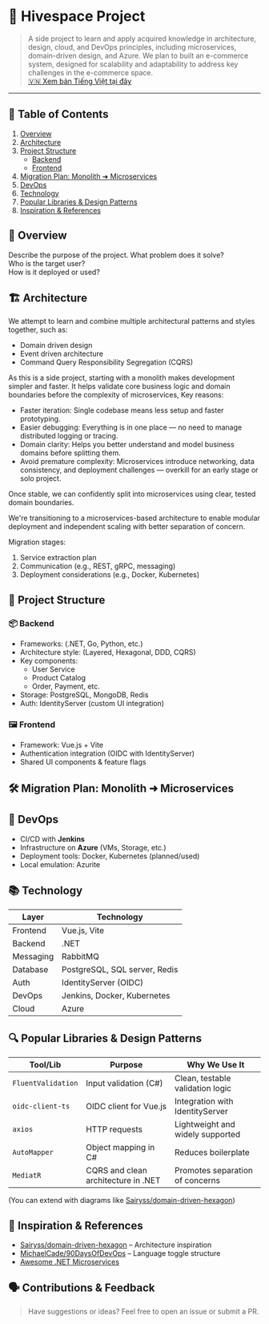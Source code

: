 # 🚀 Hivespace Project

> A side project to learn and apply acquired knowledge in architecture, design, cloud, and DevOps principles, including microservices, domain-driven design, and Azure. We plan to built an e-commerce system, designed for scalability and adaptability to address key challenges in the e-commerce space.  
> [🇻🇳 Xem bản Tiếng Việt tại đây](./README.vi.md)

---

## 📖 Table of Contents

1. [Overview](#overview)
2. [Architecture](#architecture)
3. [Project Structure](#project-structure)
    - [Backend](#backend)
    - [Frontend](#frontend)
4. [Migration Plan: Monolith ➜ Microservices](#migration-plan)
5. [DevOps](#devops)
6. [Technology](#technology)
7. [Popular Libraries & Design Patterns](#popular-libraries--design-patterns)
8. [Inspiration & References](#inspiration--references)


## 📘 Overview

Describe the purpose of the project. What problem does it solve?  
Who is the target user?  
How is it deployed or used?


## 🏗️ Architecture
We attempt to learn and combine multiple architectural patterns and styles together, such as:
- Domain driven design
- Event driven architecture
- Command Query Responsibility Segregation (CQRS)

As this is a side project, starting with a monolith makes development simpler and faster. It helps validate core business logic and domain boundaries before the complexity of microservices, Key reasons:
- Faster iteration: Single codebase means less setup and faster prototyping.
- Easier debugging: Everything is in one place — no need to manage distributed logging or tracing.
- Domain clarity: Helps you better understand and model business domains before splitting them.
- Avoid premature complexity: Microservices introduce networking, data consistency, and deployment challenges — overkill for an early stage or solo project.

Once stable, we can confidently split into microservices using clear, tested domain boundaries.

We're transitioning to a microservices-based architecture to enable modular deployment and independent scaling with better separation of concern.


Migration stages:
1. Service extraction plan
2. Communication (e.g., REST, gRPC, messaging)
3. Deployment considerations (e.g., Docker, Kubernetes)


## 🧱 Project Structure

### 📦 Backend

- Frameworks: (.NET, Go, Python, etc.)
- Architecture style: (Layered, Hexagonal, DDD, CQRS)
- Key components:
  - User Service
  - Product Catalog
  - Order, Payment, etc.
- Storage: PostgreSQL, MongoDB, Redis
- Auth: IdentityServer (custom UI integration)

### 🖼️ Frontend

- Framework: Vue.js + Vite
- Authentication integration (OIDC with IdentityServer)
- Shared UI components & feature flags


## 🛠️ Migration Plan: Monolith ➜ Microservices


## 🔧 DevOps

- CI/CD with **Jenkins**
- Infrastructure on **Azure** (VMs, Storage, etc.)
- Deployment tools: Docker, Kubernetes (planned/used)
- Local emulation: Azurite


## 📚 Technology

| Layer        | Technology                    |
|--------------|-------------------------------|
| Frontend     | Vue.js, Vite                  |
| Backend      | .NET                          |
| Messaging    | RabbitMQ                      |
| Database     | PostgreSQL, SQL server, Redis |
| Auth         | IdentityServer (OIDC)         |
| DevOps       | Jenkins, Docker, Kubernetes   |
| Cloud        | Azure                         |


## 🔍 Popular Libraries & Design Patterns

| Tool/Lib               | Purpose                               | Why We Use It                            |
|------------------------|----------------------------------------|------------------------------------------|
| `FluentValidation`     | Input validation (C#)                  | Clean, testable validation logic         |
| `oidc-client-ts`       | OIDC client for Vue.js                 | Integration with IdentityServer          |
| `axios`                | HTTP requests                          | Lightweight and widely supported         |
| `AutoMapper`           | Object mapping in C#                   | Reduces boilerplate                      |
| `MediatR`              | CQRS and clean architecture in .NET   | Promotes separation of concerns          |

(You can extend with diagrams like [Sairyss/domain-driven-hexagon](https://github.com/Sairyss/domain-driven-hexagon))


## 🧭 Inspiration & References

- [Sairyss/domain-driven-hexagon](https://github.com/Sairyss/domain-driven-hexagon) – Architecture inspiration
- [MichaelCade/90DaysOfDevOps](https://github.com/MichaelCade/90DaysOfDevOps) – Language toggle structure
- [Awesome .NET Microservices](https://github.com/thangchung/awesome-dotnet-core#microservices)

## 🗣️ Contributions & Feedback

> Have suggestions or ideas? Feel free to open an issue or submit a PR.

